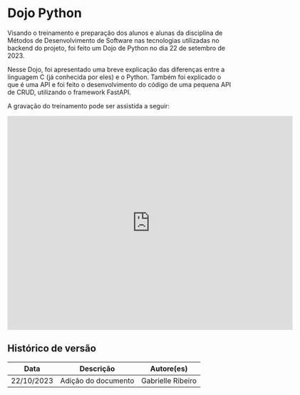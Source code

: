 # Dojo Python

Visando o treinamento e preparação dos alunos e alunas da disciplina de Métodos de Desenvolvimento de Software nas tecnologias utilizadas no backend do projeto, foi feito um Dojo de Python no dia 22 de setembro de 2023.

Nesse Dojo, foi apresentado uma breve explicação das diferenças entre a linguagem C (já conhecida por eles) e o Python. Também foi explicado o que é uma API e foi feito o desenvolvimento do código de uma pequena API de CRUD, utilizando o framework FastAPI. 

A gravação do treinamento pode ser assistida a seguir:

<iframe width="640" height="480" src="https://www.youtube.com/embed/elkEx8W9efU?si=1FFL6612uAAk6eUo" title="YouTube video player" frameborder="0" allow="accelerometer; autoplay; clipboard-write; encrypted-media; gyroscope; picture-in-picture; web-share" allowfullscreen></iframe>

## Histórico de versão

|**Data**|**Descrição**|**Autore(es)**|
|--------|-------------|--------------|
| 22/10/2023 | Adição do documento | Gabrielle Ribeiro |